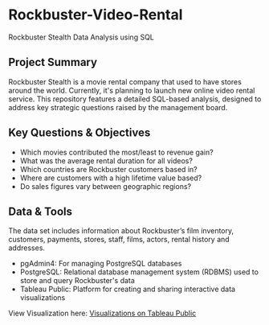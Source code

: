 # Rockbuster-Video-Rental
Rockbuster Stealth Data Analysis using SQL

## Project Summary
Rockbuster Stealth is a movie rental company that used to have stores around the world. Currently, it's planning to launch new online video rental service. This repository features a detailed SQL-based analysis, designed to address key strategic questions raised by the management board.

## Key Questions & Objectives
  - Which movies contributed the most/least to revenue gain?
  - What was the average rental duration for all videos?
  - Which countries are Rockbuster customers based in?
  - Where are customers with a high lifetime value based?
  - Do sales figures vary between geographic regions?

## Data & Tools
The data set includes information about Rockbuster’s film inventory, customers, payments, stores, staff, films, actors, rental history and addresses.
  - pgAdmin4: For managing PostgreSQL databases
  - PostgreSQL: Relational database management system (RDBMS) used to store and query Rockbuster's data
  - Tableau Public: Platform for creating and sharing interactive data visualizations

View Visualization here: [Visualizations on Tableau Public](https://public.tableau.com/app/profile/miloni.modi/viz/3_10RockbusterStealth_17359694910080/Story1)
